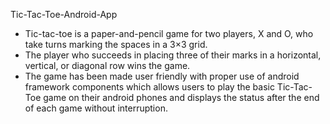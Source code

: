 Tic-Tac-Toe-Android-App
- Tic-tac-toe is a paper-and-pencil game for two players, X and O, who take turns marking the spaces in a 3×3 grid. 
- The player who succeeds in placing three of their marks in a horizontal, vertical, or diagonal row wins the game. 
- The game has been made user friendly with proper use of android framework components which allows users to play the basic Tic-Tac-Toe game on their android phones and displays the status after the end of each game without interruption. 
